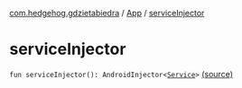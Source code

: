 [com.hedgehog.gdzietabiedra](../index.md) / [App](index.md) / [serviceInjector](./service-injector.md)

# serviceInjector

`fun serviceInjector(): AndroidInjector<`[`Service`](https://developer.android.com/reference/android/app/Service.html)`>` [(source)](https://github.com/asvid/GdzieTaBiedra/tree/master/app/src/main/java/com/hedgehog/gdzietabiedra/App.kt#L35)